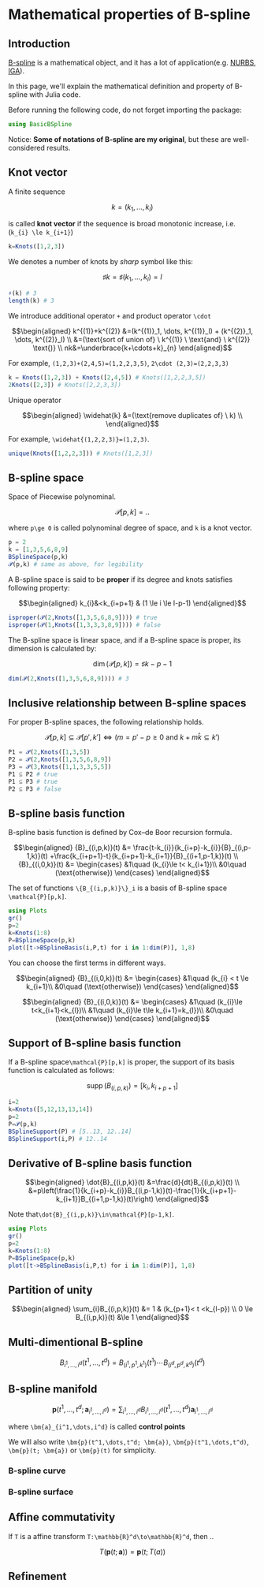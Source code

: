 # Mathematical properties of B-spline

## Introduction
[B-spline](https://en.wikipedia.org/wiki/B-spline) is a mathematical object, and it has a lot of application(e.g. [NURBS](https://en.wikipedia.org/wiki/Non-uniform_rational_B-spline), [IGA](https://en.wikipedia.org/wiki/Isogeometric_analysis)).

In this page, we'll explain the mathematical definition and property of B-spline with Julia code.

Before running the following code, do not forget importing the package:
```julia
using BasicBSpline
```

Notice: **Some of notations of B-spline are my original**, but these are well-considered results.

## Knot vector
A finite sequence
```math
k=(k_1, \dots, k_l)
```
is called **knot vector** if the sequence is
broad monotonic increase, i.e. (``k_{i} \le k_{i+1}``)

```julia
k=Knots([1,2,3])
```

We denotes a number of knots by *sharp* symbol like this:
```math
\sharp k=\sharp(k_1, \dots, k_l) =l
```

```julia
♯(k) # 3
length(k) # 3
```

We introduce additional operator ``+`` and product operator ``\cdot``
```math
\begin{aligned}
k^{(1)}+k^{(2)}
&=(k^{(1)}_1, \dots, k^{(1)}_l) + (k^{(2)}_1, \dots, k^{(2)}_l) \\
&=(\text{sort of union of} \  k^{(1)} \ \text{and} \  k^{(2)} \text{)} \\
nk&=\underbrace{k+\cdots+k}_{n}
\end{aligned}
```
For example, ``(1,2,3)+(2,4,5)=(1,2,2,3,5)``, ``2\cdot (2,3)=(2,2,3,3)``

```julia
k = Knots([1,2,3]) + Knots([2,4,5]) # Knots([1,2,2,3,5])
2Knots([2,3]) # Knots([2,2,3,3])
```

Unique operator
```math
\begin{aligned}
\widehat{k}
&=(\text{remove duplicates of} \  k) \\
\end{aligned}
```
For example, ``\widehat{(1,2,2,3)}=(1,2,3)``.

```julia
unique(Knots([1,2,2,3])) # Knots([1,2,3])
```

## B-spline space
Space of Piecewise polynominal.
```math
\mathcal{P}[p,k]
=..
```
where ``p\ge 0`` is called polynominal degree of space, and ``k`` is a knot vector.

```julia
p = 2
k = [1,3,5,6,8,9]
BSplineSpace(p,k)
𝒫(p,k) # same as above, for legibility
```

A B-spline space is said to be **proper** if its degree and knots satisfies following property:
```math
\begin{aligned}
k_{i}&<k_{i+p+1} & (1 \le i \le l-p-1)
\end{aligned}
```

```julia
isproper(𝒫(2,Knots([1,3,5,6,8,9]))) # true
isproper(𝒫(1,Knots([1,3,3,3,8,9]))) # false
```

The B-spline space is linear space, and if a B-spline space is proper, its dimension is calculated by:
```math
\dim(\mathcal{P}[p,k])=\sharp k -p -1
```

```julia
dim(𝒫(2,Knots([1,3,5,6,8,9]))) # 3
```

## Inclusive relationship between B-spline spaces
For proper B-spline spaces, the following relationship holds.
```math
\mathcal{P}[p,k]
\subseteq \mathcal{P}[p',k']
\Leftrightarrow (m=p'-p \ge 0 \ \text{and} \ k+m\widehat{k}\subseteq k')
```

```julia
P1 = 𝒫(2,Knots([1,3,5])
P2 = 𝒫(2,Knots([1,3,5,6,8,9])
P3 = 𝒫(3,Knots([1,1,3,3,5,5])
P1 ⊆ P2 # true
P1 ⊆ P3 # true
P2 ⊆ P3 # false
```


## B-spline basis function
B-spline basis function is defined by Cox–de Boor recursion formula.
```math
\begin{aligned}
{B}_{(i,p,k)}(t)
&=
\frac{t-k_{i}}{k_{i+p}-k_{i}}{B}_{(i,p-1,k)}(t)
+\frac{k_{i+p+1}-t}{k_{i+p+1}-k_{i+1}}{B}_{(i+1,p-1,k)}(t) \\
{B}_{(i,0,k)}(t)
&=
\begin{cases}
    &1\quad (k_{i}\le t< k_{i+1})\\
    &0\quad (\text{otherwise})
\end{cases}
\end{aligned}
```
The set of functions ``\{B_{(i,p,k)}\}_i`` is a basis of B-spline space ``\mathcal{P}[p,k]``.


```julia
using Plots
gr()
p=2
k=Knots(1:8)
P=BSplineSpace(p,k)
plot([t->BSplineBasis(i,P,t) for i in 1:dim(P)], 1,8)
```


You can choose the first terms in different ways.

```math
\begin{aligned}
{B}_{(i,0,k)}(t)
&=
\begin{cases}
    &1\quad (k_{i} < t \le k_{i+1}\\
    &0\quad (\text{otherwise})
\end{cases}
\end{aligned}
```

```math
\begin{aligned}
{B}_{(i,0,k)}(t)
&=
\begin{cases}
    &1\quad (k_{i}\le t<k_{i+1}<k_{l})\\
    &1\quad (k_{i}\le t\le k_{i+1}=k_{l})\\
    &0\quad (\text{otherwise})
\end{cases}
\end{aligned}
```



## Support of B-spline basis function
If a B-spline space``\mathcal{P}[p,k]`` is proper, the support of its basis function is calculated as follows:
```math
\operatorname{supp}(B_{(i,p,k)})=[k_{i},k_{i+p+1}]
```


```julia
i=2
k=Knots([5,12,13,13,14])
p=2
P=𝒫(p,k)
BSplineSupport(P) # [5..13, 12..14]
BSplineSupport(i,P) # 12..14
```

## Derivative of B-spline basis function
```math
\begin{aligned}
\dot{B}_{(i,p,k)}(t)
&=\frac{d}{dt}B_{(i,p,k)}(t) \\
&=p\left(\frac{1}{k_{i+p}-k_{i}}B_{(i,p-1,k)}(t)-\frac{1}{k_{i+p+1}-k_{i+1}}B_{(i+1,p-1,k)}(t)\right)
\end{aligned}
```
Note that``\dot{B}_{(i,p,k)}\in\mathcal{P}[p-1,k]``.

```julia
using Plots
gr()
p=2
k=Knots(1:8)
P=BSplineSpace(p,k)
plot([t->BSplineBasis(i,P,t) for i in 1:dim(P)], 1,8)
```

## Partition of unity


```math
\begin{aligned}
\sum_{i}B_{(i,p,k)}(t) &= 1 & (k_{p+1}< t <k_{l-p}) \\
0 \le B_{(i,p,k)}(t) &\le 1
\end{aligned}
```




## Multi-dimentional B-spline
```math
B_{i^1,\dots,i^d}(t^1,\dots,t^d)
=B_{(i^1,p^1,k^1)}(t^1)\cdots B_{(i^d,p^d,k^d)}(t^d)
```


## B-spline manifold
```math
\bm{p}(t^1,\dots,t^d;\bm{a}_{i^1,\dots,i^d})
=\sum_{i^1,\dots,i^d}B_{i^1,\dots,i^d}(t^1,\dots,t^d) \bm{a}_{i^1,\dots,i^d}
```
where ``\bm{a}_{i^1,\dots,i^d}`` is called **control points**

We will also write ``\bm{p}(t^1,\dots,t^d; \bm{a})``, ``\bm{p}(t^1,\dots,t^d)``, ``\bm{p}(t; \bm{a})`` or ``\bm{p}(t)`` for simplicity.

### B-spline curve

### B-spline surface

## Affine commutativity
If ``T`` is a affine transform ``T:\mathbb{R}^d\to\mathbb{R}^d``, then ..
```math
T(\bm{p}(t; \bm{a}))
=\bm{p}(t; T(a))
```

## Refinement
